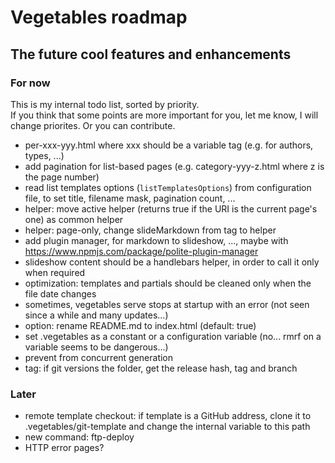 # Vegetables roadmap

## The future cool features and enhancements

### For now

This is my internal todo list, sorted by priority.  
If you think that some points are more important for you, let me know, I will change priorites. Or you can contribute.

- per-xxx-yyy.html where xxx should be a variable tag (e.g. for authors, types, ...)
- add pagination for list-based pages (e.g. category-yyy-z.html where z is the page number)
- read list templates options (`listTemplatesOptions`) from configuration file, to set title, filename mask, pagination count, ...
- helper: move active helper (returns true if the URI is the current page's one) as common helper
- helper: page-only, change slideMarkdown from tag to helper
- add plugin manager, for markdown to slideshow, ..., maybe with https://www.npmjs.com/package/polite-plugin-manager
- slideshow content should be a handlebars helper, in order to call it only when required
- optimization: templates and partials should be cleaned only when the file date changes
- sometimes, vegetables serve stops at startup with an error (not seen since a while and many updates...)
- option: rename README.md to index.html (default: true)
- set .vegetables as a constant or a configuration variable (no... rmrf on a variable seems to be dangerous...)
- prevent from concurrent generation
- tag: if git versions the folder, get the release hash, tag and branch

### Later

- remote template checkout: if template is a GitHub address, clone it to .vegetables/git-template and change the internal variable to this path
- new command: ftp-deploy
- HTTP error pages?